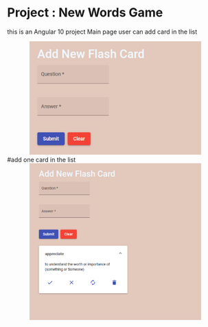 # Project : New Words Game
this is an Angular 10 project 
Main page user can add card in the list

<div align="center">
    <img src="./src/assets/home.png" width="400px"</img> 
</div>
#add one card in the list
<div align="center">
    <img src="./src/assets/1.png" width="400px"</img> 
</div>

